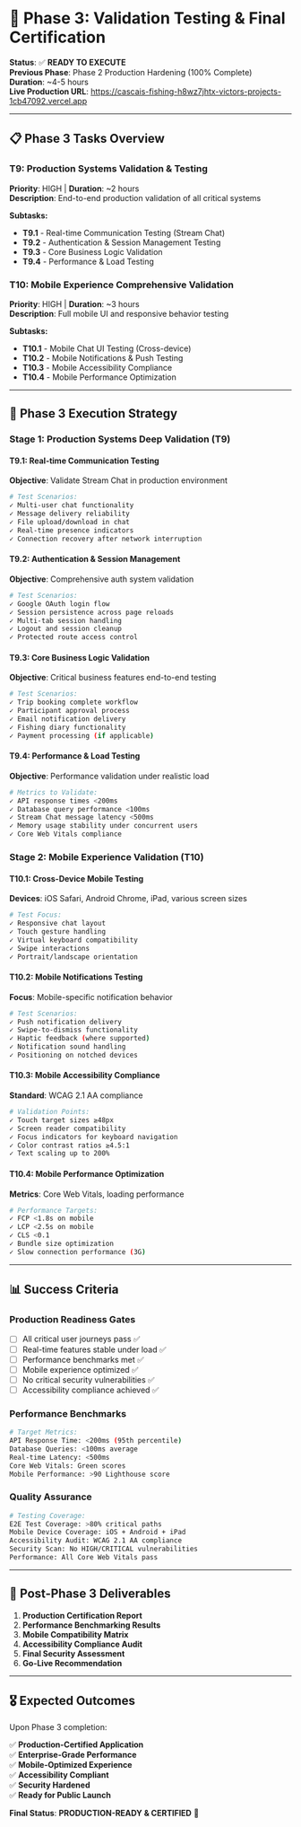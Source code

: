 # 🧪 Phase 3: Validation Testing & Final Certification

**Status**: ✅ **READY TO EXECUTE**  
**Previous Phase**: Phase 2 Production Hardening (100% Complete)  
**Duration**: ~4-5 hours  
**Live Production URL**: https://cascais-fishing-h8wz7jhtx-victors-projects-1cb47092.vercel.app

---

## 📋 Phase 3 Tasks Overview

### T9: Production Systems Validation & Testing
**Priority**: HIGH | **Duration**: ~2 hours  
**Description**: End-to-end production validation of all critical systems

**Subtasks:**
- **T9.1** - Real-time Communication Testing (Stream Chat)
- **T9.2** - Authentication & Session Management Testing  
- **T9.3** - Core Business Logic Validation
- **T9.4** - Performance & Load Testing

### T10: Mobile Experience Comprehensive Validation
**Priority**: HIGH | **Duration**: ~3 hours  
**Description**: Full mobile UI and responsive behavior testing

**Subtasks:**
- **T10.1** - Mobile Chat UI Testing (Cross-device)
- **T10.2** - Mobile Notifications & Push Testing
- **T10.3** - Mobile Accessibility Compliance
- **T10.4** - Mobile Performance Optimization

---

## 🎯 Phase 3 Execution Strategy

### Stage 1: Production Systems Deep Validation (T9)

#### T9.1: Real-time Communication Testing
**Objective**: Validate Stream Chat in production environment
```bash
# Test Scenarios:
✓ Multi-user chat functionality
✓ Message delivery reliability  
✓ File upload/download in chat
✓ Real-time presence indicators
✓ Connection recovery after network interruption
```

#### T9.2: Authentication & Session Management
**Objective**: Comprehensive auth system validation
```bash
# Test Scenarios:  
✓ Google OAuth login flow
✓ Session persistence across page reloads
✓ Multi-tab session handling
✓ Logout and session cleanup
✓ Protected route access control
```

#### T9.3: Core Business Logic Validation
**Objective**: Critical business features end-to-end testing
```bash
# Test Scenarios:
✓ Trip booking complete workflow
✓ Participant approval process
✓ Email notification delivery
✓ Fishing diary functionality
✓ Payment processing (if applicable)
```

#### T9.4: Performance & Load Testing
**Objective**: Performance validation under realistic load
```bash
# Metrics to Validate:
✓ API response times <200ms
✓ Database query performance <100ms
✓ Stream Chat message latency <500ms
✓ Memory usage stability under concurrent users
✓ Core Web Vitals compliance
```

### Stage 2: Mobile Experience Validation (T10)

#### T10.1: Cross-Device Mobile Testing
**Devices**: iOS Safari, Android Chrome, iPad, various screen sizes
```bash
# Test Focus:
✓ Responsive chat layout
✓ Touch gesture handling
✓ Virtual keyboard compatibility
✓ Swipe interactions
✓ Portrait/landscape orientation
```

#### T10.2: Mobile Notifications Testing
**Focus**: Mobile-specific notification behavior
```bash  
# Test Scenarios:
✓ Push notification delivery
✓ Swipe-to-dismiss functionality
✓ Haptic feedback (where supported)
✓ Notification sound handling
✓ Positioning on notched devices
```

#### T10.3: Mobile Accessibility Compliance  
**Standard**: WCAG 2.1 AA compliance
```bash
# Validation Points:
✓ Touch target sizes ≥48px
✓ Screen reader compatibility
✓ Focus indicators for keyboard navigation
✓ Color contrast ratios ≥4.5:1
✓ Text scaling up to 200%
```

#### T10.4: Mobile Performance Optimization
**Metrics**: Core Web Vitals, loading performance
```bash
# Performance Targets:
✓ FCP <1.8s on mobile
✓ LCP <2.5s on mobile  
✓ CLS <0.1
✓ Bundle size optimization
✓ Slow connection performance (3G)
```

---

## 📊 Success Criteria

### Production Readiness Gates
- [ ] All critical user journeys pass ✅
- [ ] Real-time features stable under load ✅
- [ ] Performance benchmarks met ✅  
- [ ] Mobile experience optimized ✅
- [ ] No critical security vulnerabilities ✅
- [ ] Accessibility compliance achieved ✅

### Performance Benchmarks
```bash
# Target Metrics:
API Response Time: <200ms (95th percentile)
Database Queries: <100ms average  
Real-time Latency: <500ms
Core Web Vitals: Green scores
Mobile Performance: >90 Lighthouse score
```

### Quality Assurance
```bash
# Testing Coverage:
E2E Test Coverage: >80% critical paths
Mobile Device Coverage: iOS + Android + iPad
Accessibility Audit: WCAG 2.1 AA compliance
Security Scan: No HIGH/CRITICAL vulnerabilities
Performance: All Core Web Vitals pass
```

---

## 🚀 Post-Phase 3 Deliverables

1. **Production Certification Report**
2. **Performance Benchmarking Results** 
3. **Mobile Compatibility Matrix**
4. **Accessibility Compliance Audit**
5. **Final Security Assessment**
6. **Go-Live Recommendation**

---

## 🎖️ Expected Outcomes

Upon Phase 3 completion:

✅ **Production-Certified Application**  
✅ **Enterprise-Grade Performance**  
✅ **Mobile-Optimized Experience**  
✅ **Accessibility Compliant**  
✅ **Security Hardened**  
✅ **Ready for Public Launch**

**Final Status**: **PRODUCTION-READY & CERTIFIED** 🚀
